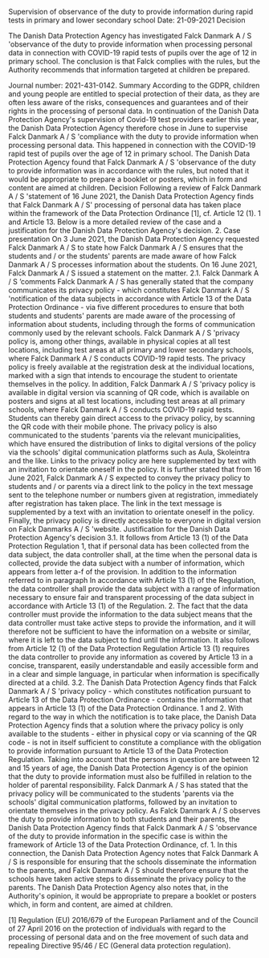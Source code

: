 Supervision of observance of the duty to provide information during rapid tests in primary and lower secondary school
Date: 21-09-2021
Decision

The Danish Data Protection Agency has investigated Falck Danmark A / S 'observance of the duty to provide information when processing personal data in connection with COVID-19 rapid tests of pupils over the age of 12 in primary school. The conclusion is that Falck complies with the rules, but the Authority recommends that information targeted at children be prepared.

Journal number: 2021-431-0142.
Summary
According to the GDPR, children and young people are entitled to special protection of their data, as they are often less aware of the risks, consequences and guarantees and of their rights in the processing of personal data.
In continuation of the Danish Data Protection Agency's supervision of Covid-19 test providers earlier this year, the Danish Data Protection Agency therefore chose in June to supervise Falck Danmark A / S 'compliance with the duty to provide information when processing personal data. This happened in connection with the COVID-19 rapid test of pupils over the age of 12 in primary school.
The Danish Data Protection Agency found that Falck Danmark A / S 'observance of the duty to provide information was in accordance with the rules, but noted that it would be appropriate to prepare a booklet or posters, which in form and content are aimed at children.
Decision
Following a review of Falck Danmark A / S 'statement of 16 June 2021, the Danish Data Protection Agency finds that Falck Danmark A / S' processing of personal data has taken place within the framework of the Data Protection Ordinance \[1\], cf. Article 12 (1). 1 and Article 13.
Below is a more detailed review of the case and a justification for the Danish Data Protection Agency's decision.
2. Case presentation
On 3 June 2021, the Danish Data Protection Agency requested Falck Danmark A / S to state how Falck Danmark A / S ensures that the students and / or the students' parents are made aware of how Falck Danmark A / S processes information about the students.
On 16 June 2021, Falck Danmark A / S issued a statement on the matter.
2.1. Falck Danmark A / S ’comments
Falck Danmark A / S has generally stated that the company communicates its privacy policy - which constitutes Falck Danmark A / S 'notification of the data subjects in accordance with Article 13 of the Data Protection Ordinance - via five different procedures to ensure that both students and students' parents are made aware of the processing of information about students, including through the forms of communication commonly used by the relevant schools.
Falck Danmark A / S 'privacy policy is, among other things, available in physical copies at all test locations, including test areas at all primary and lower secondary schools, where Falck Danmark A / S conducts COVID-19 rapid tests. The privacy policy is freely available at the registration desk at the individual locations, marked with a sign that intends to encourage the student to orientate themselves in the policy.
In addition, Falck Danmark A / S 'privacy policy is available in digital version via scanning of QR code, which is available on posters and signs at all test locations, including test areas at all primary schools, where Falck Danmark A / S conducts COVID-19 rapid tests. Students can thereby gain direct access to the privacy policy, by scanning the QR code with their mobile phone.
The privacy policy is also communicated to the students 'parents via the relevant municipalities, which have ensured the distribution of links to digital versions of the policy via the schools' digital communication platforms such as Aula, Skoleintra and the like. Links to the privacy policy are here supplemented by text with an invitation to orientate oneself in the policy.
It is further stated that from 16 June 2021, Falck Danmark A / S expected to convey the privacy policy to students and / or parents via a direct link to the policy in the text message sent to the telephone number or numbers given at registration, immediately after registration has taken place. The link in the text message is supplemented by a text with an invitation to orientate oneself in the policy.
Finally, the privacy policy is directly accessible to everyone in digital version on Falck Danmarks A / S 'website.
Justification for the Danish Data Protection Agency's decision
3.1.
It follows from Article 13 (1) of the Data Protection Regulation 1, that if personal data has been collected from the data subject, the data controller shall, at the time when the personal data is collected, provide the data subject with a number of information, which appears from letter a-f of the provision. In addition to the information referred to in paragraph In accordance with Article 13 (1) of the Regulation, the data controller shall provide the data subject with a range of information necessary to ensure fair and transparent processing of the data subject in accordance with Article 13 (1) of the Regulation. 2.
The fact that the data controller must provide the information to the data subject means that the data controller must take active steps to provide the information, and it will therefore not be sufficient to have the information on a website or similar, where it is left to the data subject to find until the information.
It also follows from Article 12 (1) of the Data Protection Regulation Article 13 (1) requires the data controller to provide any information as covered by Article 13 in a concise, transparent, easily understandable and easily accessible form and in a clear and simple language, in particular when information is specifically directed at a child.
3.2.
The Danish Data Protection Agency finds that Falck Danmark A / S 'privacy policy - which constitutes notification pursuant to Article 13 of the Data Protection Ordinance - contains the information that appears in Article 13 (1) of the Data Protection Ordinance. 1 and 2.
With regard to the way in which the notification is to take place, the Danish Data Protection Agency finds that a solution where the privacy policy is only available to the students - either in physical copy or via scanning of the QR code - is not in itself sufficient to constitute a compliance with the obligation to provide information pursuant to Article 13 of the Data Protection Regulation.
Taking into account that the persons in question are between 12 and 15 years of age, the Danish Data Protection Agency is of the opinion that the duty to provide information must also be fulfilled in relation to the holder of parental responsibility.
Falck Danmark A / S has stated that the privacy policy will be communicated to the students 'parents via the schools' digital communication platforms, followed by an invitation to orientate themselves in the privacy policy.
As Falck Danmark A / S observes the duty to provide information to both students and their parents, the Danish Data Protection Agency finds that Falck Danmark A / S 'observance of the duty to provide information in the specific case is within the framework of Article 13 of the Data Protection Ordinance, cf. 1.
In this connection, the Danish Data Protection Agency notes that Falck Danmark A / S is responsible for ensuring that the schools disseminate the information to the parents, and Falck Danmark A / S should therefore ensure that the schools have taken active steps to disseminate the privacy policy to the parents.
The Danish Data Protection Agency also notes that, in the Authority's opinion, it would be appropriate to prepare a booklet or posters which, in form and content, are aimed at children.

\[1\] Regulation (EU) 2016/679 of the European Parliament and of the Council of 27 April 2016 on the protection of individuals with regard to the processing of personal data and on the free movement of such data and repealing Directive 95/46 / EC (General data protection regulation).
